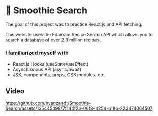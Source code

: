 # 🍹 Smoothie Search

The goal of this project was to practice React.js and API fetching. 

This website uses the Edamam Recipe Search API which allows you to search a database of over 2.3 million recipes.

### I familiarized myself with 
- React.js Hooks (useState/useEffect)
- Asynchronous API (async/await)
- JSX, components, props, CSS modules, etc.

## Video
https://github.com/nvanzandt/Smoothie-Search/assets/135445498/7f144f2b-06f8-4254-b18b-223474064507





